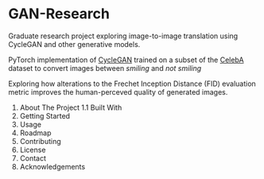 # GAN-Research
Graduate research project exploring image-to-image translation using CycleGAN and other generative models.

PyTorch implementation of [CycleGAN](https://arxiv.org/abs/1703.10593) trained on a subset of the [CelebA](http://mmlab.ie.cuhk.edu.hk/projects/CelebA.html) dataset to convert images between *smiling* and *not smiling*

Exploring how alterations to the Frechet Inception Distance (FID) evaluation metric improves the human-perceved quality of generated images.

1. About The Project
1.1 Built With
2. Getting Started
3. Usage
4. Roadmap
5. Contributing
6. License
7. Contact
8. Acknowledgements

